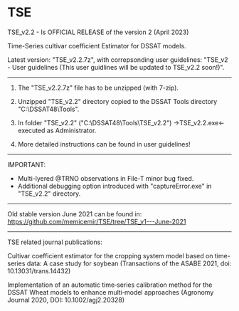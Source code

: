 # TSE

TSE_v2.2 - Is OFFICIAL RELEASE of the version 2 (April 2023)

Time-Series cultivar coefficient Estimator for DSSAT models.

Latest version: "TSE_v2.2.7z", with correpsonding user guidelines: "TSE_v2 - User guidelines (This user guidlines will be updated to TSE_v2.2 soon!)".

------------------------------------------------------------------------------------------------------------
1. The "TSE_v2.2.7z" file has to be unzipped (with 7-zip). 

2. Unzipped "TSE_v2.2" directory copied to the DSSAT Tools directory "C:\DSSAT48\Tools".

3. In folder "TSE_v2.2" ("C:\DSSAT48\Tools\TSE_v2.2")  ->TSE_v2.2.exe<- executed as Administrator.

4. More detailed instructions can be found in user guidelines!
------------------------------------------------------------------------------------------------------------

IMPORTANT:
 - Multi-lyered @TRNO observations in File-T minor bug fixed.
 - Additional debugging option introduced with "captureError.exe" in "TSE_v2.2" directory. 

------------------------------------------------------------------------------------------------------------

Old stable version June 2021 can be found in: https://github.com/memicemir/TSE/tree/TSE_v1---June-2021

------------------------------------------------------------------------------------------------------------

TSE related journal publications:

Cultivar coefficient estimator for the cropping system model based on time-series data: A case study for soybean (Transactions of the ASABE 2021, doi: 10.13031/trans.14432)

Implementation of an automatic time‐series calibration method for the DSSAT Wheat models to enhance multi‐model approaches (Agronomy Journal 2020, DOI: 10.1002/agj2.20328)
